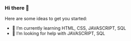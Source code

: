 ### Hi there 👋


Here are some ideas to get you started:

- 🌱 I’m currently learning HTML, CSS, JAVASCRIPT, SQL
- 🤔 I’m looking for help with JAVASCRIPT, SQL
